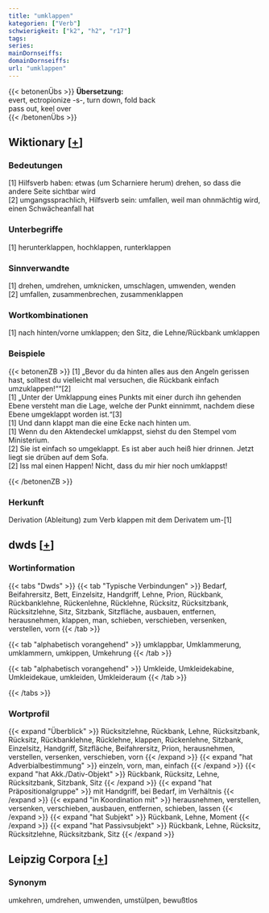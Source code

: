 ```yaml
---
title: "umklappen"
kategorien: ["Verb"]
schwierigkeit: ["k2", "h2", "r17"]
tags:
series:
mainDornseiffs:
domainDornseiffs:
url: "umklappen"
---
```


{{< betonenÜbs >}}
**Übersetzung:**  
evert, ectropionize -s-, turn  down, fold back  
pass out, keel over  
{{< /betonenÜbs >}}

## Wiktionary [[+](https://de.wiktionary.org/wiki/umklappen)]

### Bedeutungen
[1] Hilfsverb haben: etwas (um Scharniere herum) drehen, so dass die andere Seite sichtbar wird  
[2] umgangssprachlich, Hilfsverb sein: umfallen, weil man ohnmächtig wird, einen Schwächeanfall hat  

### Unterbegriffe
[1] herunterklappen, hochklappen, runterklappen  

### Sinnverwandte
[1] drehen, umdrehen, umknicken, umschlagen, umwenden, wenden  
[2] umfallen, zusammenbrechen, zusammenklappen  

### Wortkombinationen
[1] nach hinten/vorne umklappen; den Sitz, die Lehne/Rückbank umklappen  

### Beispiele
{{< betonenZB >}}
[1] „Bevor du da hinten alles aus den Angeln gerissen hast, solltest du vielleicht mal versuchen, die Rückbank einfach umzuklappen!““[2]  
[1] „Unter der Umklappung eines Punkts mit einer durch ihn gehenden Ebene versteht man die Lage, welche der Punkt einnimmt, nachdem diese Ebene umgeklappt worden ist.“[3]  
[1] Und dann klappt man die eine Ecke nach hinten um.  
[1] Wenn du den Aktendeckel umklappst, siehst du den Stempel vom Ministerium.  
[2] Sie ist einfach so umgeklappt. Es ist aber auch heiß hier drinnen. Jetzt liegt sie drüben auf dem Sofa.  
[2] Iss mal einen Happen! Nicht, dass du mir hier noch umklappst!  

{{< /betonenZB >}}
### Herkunft
Derivation (Ableitung) zum Verb klappen mit dem Derivatem um-[1]  



## dwds [[+](https://www.dwds.de/wb/umklappen)]

### Wortinformation
{{< tabs "Dwds" >}}
{{< tab "Typische Verbindungen" >}}
Bedarf, Beifahrersitz, Bett, Einzelsitz, Handgriff, Lehne, Prion, Rückbank, Rückbanklehne, Rückenlehne, Rücklehne, Rücksitz, Rücksitzbank, Rücksitzlehne, Sitz, Sitzbank, Sitzfläche, ausbauen, entfernen, herausnehmen, klappen, man, schieben, verschieben, versenken, verstellen, vorn
{{< /tab >}}

{{< tab "alphabetisch vorangehend" >}}
umklappbar, Umklammerung, umklammern, umkippen, Umkehrung
{{< /tab >}}

{{< tab "alphabetisch vorangehend" >}}
Umkleide, Umkleidekabine, Umkleidekaue, umkleiden, Umkleideraum
{{< /tab >}}

{{< /tabs >}}

### Wortprofil
{{< expand "Überblick" >}} Rücksitzlehne, Rückbank, Lehne, Rücksitzbank, Rücksitz, Rückbanklehne, Rücklehne, klappen, Rückenlehne, Sitzbank, Einzelsitz, Handgriff, Sitzfläche, Beifahrersitz, Prion, herausnehmen, verstellen, versenken, verschieben, vorn {{< /expand >}}
{{< expand "hat Adverbialbestimmung" >}} einzeln, vorn, man, einfach {{< /expand >}}
{{< expand "hat Akk./Dativ-Objekt" >}} Rückbank, Rücksitz, Lehne, Rücksitzbank, Sitzbank, Sitz {{< /expand >}}
{{< expand "hat Präpositionalgruppe" >}} mit Handgriff, bei Bedarf, im Verhältnis {{< /expand >}}
{{< expand "in Koordination mit" >}} herausnehmen, verstellen, versenken, verschieben, ausbauen, entfernen, schieben, lassen {{< /expand >}}
{{< expand "hat Subjekt" >}} Rückbank, Lehne, Moment {{< /expand >}}
{{< expand "hat Passivsubjekt" >}} Rückbank, Lehne, Rücksitz, Rücksitzlehne, Rücksitzbank, Sitz {{< /expand >}}

## Leipzig Corpora [[+](https://corpora.uni-leipzig.de/en/res?word=umklappen&corpusId=deu_newscrawl-public_2018)]


### Synonym
umkehren, umdrehen, umwenden, umstülpen, bewußtlos


